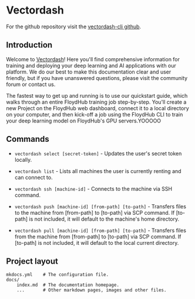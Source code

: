 # Vectordash

For the github repository visit the [vectordash-cli github](https://github.com/Vectordash/vectordash-cli).

## Introduction

Welcome to [Vectordash](https://vectordash.com/)! Here you'll find comprehensive information for training and deploying your deep learning and AI applications with our platform. We do our best to make this documentation clear and user friendly, but if you have unanswered questions, please visit the community forum or contact us.

The fastest way to get up and running is to use our quickstart guide, which walks through an entire FloydHub training job step-by-step. You'll create a new Project on the FloydHub web dashboard, connect it to a local directory on your computer, and then kick-off a job using the FloydHub CLI to train your deep learning model on FloydHub's GPU servers.YOOOOO

## Commands

* `vectordash select [secret-token]` - Updates the user's secret token locally.

* `vectordash list` - Lists all machines the user is currently renting and can connect to.

* `vectordash ssh [machine-id]` - Connects to the machine via SSH command.

* `vectordash push [machine-id] [from-path] [to-path]` - Transfers files to the machine from [from-path] to [to-path] via SCP command. If [to-path] is not included, it will default to the machine's home directory.

* `vectordash pull [machine-id] [from-path] [to-path]` - Transfers files from the machine from [from-path] to [to-path] via SCP command. If [to-path] is not included, it will default to the local current directory.

## Project layout

    mkdocs.yml    # The configuration file.
    docs/
        index.md  # The documentation homepage.
        ...       # Other markdown pages, images and other files.
